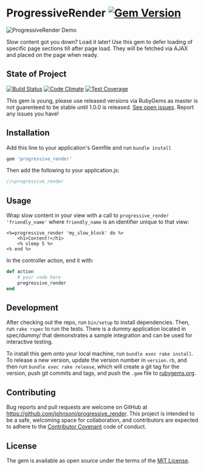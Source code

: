 # ProgressiveRender [![Gem Version](https://badge.fury.io/rb/progressive_render.svg)](http://badge.fury.io/rb/progressive_render)

![ProgressiveRender Demo](http://g.recordit.co/s4EYYte2sC.gif) 

Slow content got you down? Load it later! Use this gem to defer loading of specific page sections till after page load. They will be fetched via AJAX and placed on the page when ready.

## State of Project
[![Build Status](https://travis-ci.org/johnsonj/progressive_render.svg?branch=master)](https://travis-ci.org/johnsonj/progressive_render) [![Code Climate](https://codeclimate.com/github/johnsonj/progressive_load/badges/gpa.svg)](https://codeclimate.com/github/johnsonj/progressive_load) [![Test Coverage](https://codeclimate.com/github/johnsonj/progressive_load/badges/coverage.svg)](https://codeclimate.com/github/johnsonj/progressive_load/coverage)

This gem is young, please use released versions via RubyGems as master is not guarenteed to be stable until 1.0.0 is released. [See open issues](https://github.com/johnsonj/progressive_render/issues). Report any issues you have!

## Installation

Add this line to your application's Gemfile and run `bundle install`

```ruby
gem 'progressive_render'
```

Then add the following to your application.js:

```javascript
//=progressive_render
```

## Usage

Wrap slow content in your view with a call to `progressive_render 'friendly_name'` where `friendly_name` is an identifier unique to that view:

```erb
<%=progressive_render 'my_slow_block' do %>
	<h1>Content!</h1>
	<% sleep 5 %>
<% end %>
```

In the controller action, end it with:

```ruby
def action
    # your code here
    progressive_render
end
```

## Development

After checking out the repo, run `bin/setup` to install dependencies. Then, run `rake rspec` to run the tests. There is a dummy application located in spec/dummy/ that demonstrates a sample integration and can be used for interactive testing.

To install this gem onto your local machine, run `bundle exec rake install`. To release a new version, update the version number in `version.rb`, and then run `bundle exec rake release`, which will create a git tag for the version, push git commits and tags, and push the `.gem` file to [rubygems.org](https://rubygems.org).

## Contributing

Bug reports and pull requests are welcome on GitHub at https://github.com/johnsonj/progressive_render. This project is intended to be a safe, welcoming space for collaboration, and contributors are expected to adhere to the [Contributor Covenant](http://contributor-covenant.org) code of conduct.

## License

The gem is available as open source under the terms of the [MIT License](http://opensource.org/licenses/MIT).
